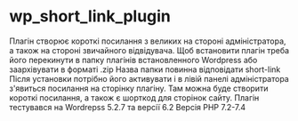 # wp_short_link_plugin
Плагін створює короткі посилання з великих на стороні адміністратора, а також на стороні звичайного відвідувача.
Щоб встановити плагін треба його перекинути в папку плагінів встановленного Wordpress або заархівувати в форматі .zip Назва папки повинна відповідати short-link
Після установки потрібно його активувати і в лівій панелі адміністратора з'явиться посилання на сторінку плагіну. Там можна буде створити короткі посилання, а також є шорткод для сторінок сайту.
Плагін тестувався на Wordrepss 5.2.7 та версії 6.2 
Версія PHP 7.2-7.4

